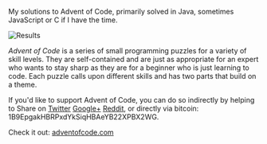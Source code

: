 My solutions to Advent of Code, primarily solved in Java, sometimes JavaScript or C if I have the time.

![Results](http://i.imgur.com/EOV7FGQ.png)

_Advent of Code_ is a series of small programming puzzles for a variety of skill levels. They are self-contained and are just as appropriate for an expert who wants to stay sharp as they are for a beginner who is just learning to code. Each puzzle calls upon different skills and has two parts that build on a theme.

If you'd like to support Advent of Code, you can do so indirectly by helping to Share on [Twitter](https://twitter.com/intent/tweet?text=Daily+programming+puzzles+at+Advent+of+Code&url=http%3A%2F%2Fadventofcode%2Ecom%2F&related=ericwastl&hashtags=AdventOfCode) [Google+](https://plus.google.com/share?url=http%3A%2F%2Fadventofcode%2Ecom%2F) [Reddit](http://www.reddit.com/submit?url=http%3A%2F%2Fadventofcode%2Ecom%2F&title=Daily+programming+puzzles+at+Advent+of+Code), or directly via bitcoin: 1B9EpgakHBRPxdYkSiqHBAeYB22XPBX2WG.

Check it out: [adventofcode.com](http://adventofcode.com/)
